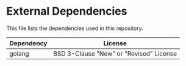 # External Dependencies

This file lists the dependencies used in this repository.

| Dependency | License |
|-|-|
| golang | BSD 3-Clause "New" or "Revised" License |
